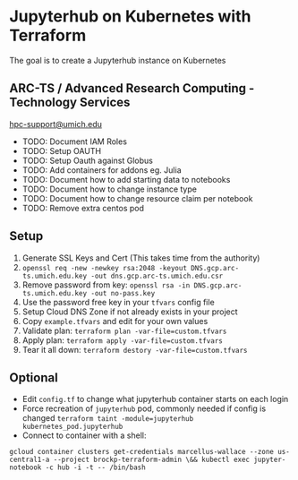 # Jupyterhub on Kubernetes with Terraform

The goal is to create a Jupyterhub instance on Kubernetes 

## ARC-TS / Advanced Research Computing - Technology Services 

hpc-support@umich.edu


 * TODO: Document IAM Roles
 * TODO: Setup OAUTH
 * TODO: Setup Oauth against Globus
 * TODO: Add containers for addons eg. Julia
 * TODO: Document how to add starting data to notebooks
 * TODO: Document how to change instance type
 * TODO: Document how to change resource claim per notebook
 * TODO: Remove extra centos pod 

## Setup

 1. Generate SSL Keys and Cert (This takes time from the authority)
  1. `openssl req -new -newkey rsa:2048 -keyout DNS.gcp.arc-ts.umich.edu.key -out dns.gcp.arc-ts.umich.edu.csr`
  1. Remove password from key: `openssl rsa -in DNS.gcp.arc-ts.umich.edu.key -out no-pass.key`
  1. Use the password free key in your `tfvars` config file
 1. Setup Cloud DNS Zone if not already exists in your project
 1. Copy `example.tfvars` and edit for your own values
 1. Validate plan: `terraform plan -var-file=custom.tfvars`
 1. Apply plan: `terraform apply -var-file=custom.tfvars`
 1. Tear it all down: `terraform destory -var-file=custom.tfvars`

## Optional 

 * Edit `config.tf`  to change what jupyterhub container starts on each login
 * Force recreation of `jupyterhub` pod, commonly needed if config is changed `terraform taint -module=jupyterhub kubernetes_pod.jupyterhub`
 * Connect to container with a shell: 
```
gcloud container clusters get-credentials marcellus-wallace --zone us-central1-a --project brockp-terraform-admin \&& kubectl exec jupyter-notebook -c hub -i -t -- /bin/bash
```
